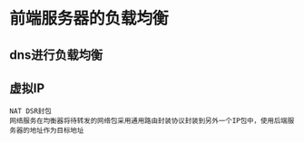 # 前端服务器的负载均衡

## dns进行负载均衡
## 虚拟IP
    NAT DSR封包
    网络服务在均衡器将待转发的网络包采用通用路由封装协议封装到另外一个IP包中，使用后端服务器的地址作为目标地址
